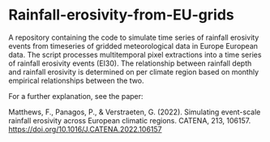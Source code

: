 # Rainfall-erosivity-from-EU-grids
A repository containing the code to simulate time series of rainfall erosivity events from timeseries of gridded meteorological data in Europe European data. The script processes multitemporal pixel extractions into a time series of rainfall erosivity events (EI30). The relationship between rainfall depth and rainfall erosivity is determined on per climate region based on monthly empirical relationships between the two.

For a further explanation, see the paper:

Matthews, F., Panagos, P., & Verstraeten, G. (2022). Simulating event-scale rainfall erosivity across European climatic regions. CATENA, 213, 106157. https://doi.org/10.1016/J.CATENA.2022.106157
